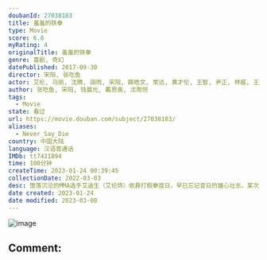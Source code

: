 ```yaml
---
doubanId: 27038183
title: 羞羞的铁拳
type: Movie
score: 6.8
myRating: 4
originalTitle: 羞羞的铁拳
genre: 喜剧, 奇幻
datePublished: 2017-09-30
director: 宋阳, 张吃鱼
actor: 艾伦, 马丽, 沈腾, 田雨, 宋阳, 薛皓文, 常远, 黄才伦, 王智, 尹正, 林威, 王成思, 贾金金, 杨阳, 李海银, 龚锐, 魏凯, 许猛, 于瀚钧, 高志恒, 法尔德·哈米德·礼萨, 魏玮, 高旭东, 高海宝, 沈樵
author: 张吃鱼, 宋阳, 钱晨光, 戴思奥, 沈雨悦
tags:
  - Movie
state: 看过
url: https://movie.douban.com/subject/27038183/
aliases:
  - Never_Say_Die
country: 中国大陆
language: 汉语普通话
IMDb: tt7431894
time: 100分钟
createTime: 2023-01-24 00:39:45
collectionDate: 2022-03-03
desc: 堕落沉沦的MMA选手艾迪生（艾伦饰）依靠打假拳度日，早已忘记昔日的雄心壮志。某次他和假拳掮客马东（田雨饰）商议打假赛的时候，不慎被正义感爆棚的体育记者马小（马丽饰）听到并录音。在追赶马丽的过程中...
date created: 2023-01-24
date modified: 2023-03-08
---
```


![image](p2499793218.jpg)

Comment:
---
